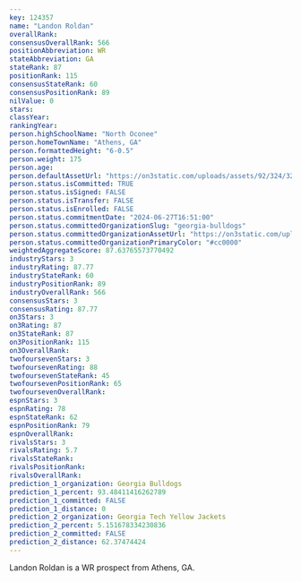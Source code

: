```yaml
---
key: 124357
name: "Landon Roldan"
overallRank: 
consensusOverallRank: 566
positionAbbreviation: WR
stateAbbreviation: GA
stateRank: 87
positionRank: 115
consensusStateRank: 60
consensusPositionRank: 89
nilValue: 0
stars: 
classYear: 
rankingYear: 
person.highSchoolName: "North Oconee"
person.homeTownName: "Athens, GA"
person.formattedHeight: "6-0.5"
person.weight: 175
person.age: 
person.defaultAssetUrl: "https://on3static.com/uploads/assets/92/324/324092.jpg"
person.status.isCommitted: TRUE
person.status.isSigned: FALSE
person.status.isTransfer: FALSE
person.status.isEnrolled: FALSE
person.status.commitmentDate: "2024-06-27T16:51:00"
person.status.committedOrganizationSlug: "georgia-bulldogs"
person.status.committedOrganizationAssetUrl: "https://on3static.com/uploads/assets/954/149/149954.svg"
person.status.committedOrganizationPrimaryColor: "#cc0000"
weightedAggregateScore: 87.63765573770492
industryStars: 3
industryRating: 87.77
industryStateRank: 60
industryPositionRank: 89
industryOverallRank: 566
consensusStars: 3
consensusRating: 87.77
on3Stars: 3
on3Rating: 87
on3StateRank: 87
on3PositionRank: 115
on3OverallRank: 
twofoursevenStars: 3
twofoursevenRating: 88
twofoursevenStateRank: 45
twofoursevenPositionRank: 65
twofoursevenOverallRank: 
espnStars: 3
espnRating: 78
espnStateRank: 62
espnPositionRank: 79
espnOverallRank: 
rivalsStars: 3
rivalsRating: 5.7
rivalsStateRank: 
rivalsPositionRank: 
rivalsOverallRank: 
prediction_1_organization: Georgia Bulldogs
prediction_1_percent: 93.48411416262789
prediction_1_committed: FALSE
prediction_1_distance: 0
prediction_2_organization: Georgia Tech Yellow Jackets
prediction_2_percent: 5.151678334230836
prediction_2_committed: FALSE
prediction_2_distance: 62.37474424
---
```

Landon Roldan is a WR prospect from Athens, GA.